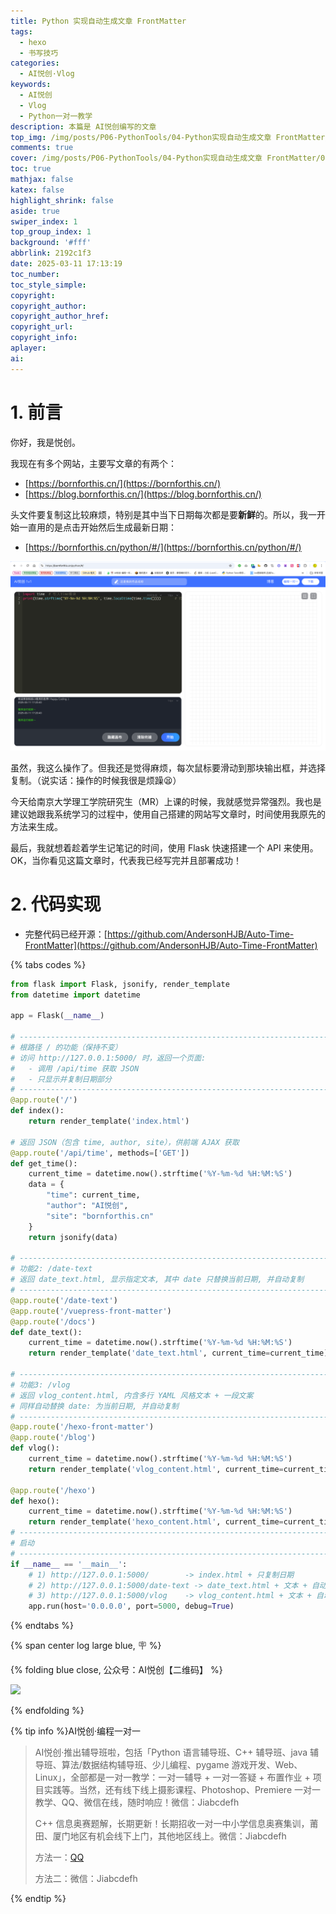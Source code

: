 ```yaml
---
title: Python 实现自动生成文章 FrontMatter
tags:
  - hexo
  - 书写技巧
categories:
  - AI悦创·Vlog
keywords:
  - AI悦创
  - Vlog
  - Python一对一教学
description: 本篇是 AI悦创编写的文章
top_img: /img/posts/P06-PythonTools/04-Python实现自动生成文章 FrontMatter/04-Python实现自动生成文章FrontMatter.png
comments: true
cover: /img/posts/P06-PythonTools/04-Python实现自动生成文章 FrontMatter/04-Python实现自动生成文章FrontMatter.webp
toc: true
mathjax: false
katex: false
highlight_shrink: false
aside: true
swiper_index: 1
top_group_index: 1
background: '#fff'
abbrlink: 2192c1f3
date: 2025-03-11 17:13:19
toc_number:
toc_style_simple:
copyright:
copyright_author:
copyright_author_href:
copyright_url:
copyright_info:
aplayer:
ai:
---
```

# 1. 前言

你好，我是悦创。

我现在有多个网站，主要写文章的有两个：

- [https://bornforthis.cn/](https://bornforthis.cn/)
- [https://blog.bornforthis.cn/](https://blog.bornforthis.cn/)

头文件要复制这比较麻烦，特别是其中当下日期每次都是要**新鲜**的。所以，我一开始一直用的是点击开始然后生成最新日期：

- [https://bornforthis.cn/python/#/](https://bornforthis.cn/python/#/)

![](<04-Python实现自动生成文章 FrontMatter/image.png>)

虽然，我这么操作了。但我还是觉得麻烦，每次鼠标要滑动到那块输出框，并选择复制。（说实话：操作的时候我很是烦躁😫）

今天给南京大学理工学院研究生（MR）上课的时候，我就感觉异常强烈。我也是建议她跟我系统学习的过程中，使用自己搭建的网站写文章时，时间使用我原先的方法来生成。

最后，我就想着趁着学生记笔记的时间，使用 Flask 快速搭建一个 API 来使用。OK，当你看见这篇文章时，代表我已经写完并且部署成功！

# 2. 代码实现

- 完整代码已经开源：[https://github.com/AndersonHJB/Auto-Time-FrontMatter](https://github.com/AndersonHJB/Auto-Time-FrontMatter)

{% tabs codes %}

<!-- tab app.py -->

```python
from flask import Flask, jsonify, render_template
from datetime import datetime

app = Flask(__name__)

# ----------------------------------------------------------------------------
# 根路径 / 的功能（保持不变）
# 访问 http://127.0.0.1:5000/ 时，返回一个页面:
#   - 调用 /api/time 获取 JSON
#   - 只显示并复制日期部分
# ----------------------------------------------------------------------------
@app.route('/')
def index():
    return render_template('index.html')

# 返回 JSON（包含 time, author, site），供前端 AJAX 获取
@app.route('/api/time', methods=['GET'])
def get_time():
    current_time = datetime.now().strftime('%Y-%m-%d %H:%M:%S')
    data = {
        "time": current_time,
        "author": "AI悦创",
        "site": "bornforthis.cn"
    }
    return jsonify(data)

# ----------------------------------------------------------------------------
# 功能2: /date-text
# 返回 date_text.html, 显示指定文本, 其中 date 只替换当前日期, 并自动复制
# ----------------------------------------------------------------------------
@app.route('/date-text')
@app.route('/vuepress-front-matter')
@app.route('/docs')
def date_text():
    current_time = datetime.now().strftime('%Y-%m-%d %H:%M:%S')
    return render_template('date_text.html', current_time=current_time)

# ----------------------------------------------------------------------------
# 功能3: /vlog
# 返回 vlog_content.html, 内含多行 YAML 风格文本 + 一段文案
# 同样自动替换 date: 为当前日期, 并自动复制
# ----------------------------------------------------------------------------
@app.route('/hexo-front-matter')
@app.route('/blog')
def vlog():
    current_time = datetime.now().strftime('%Y-%m-%d %H:%M:%S')
    return render_template('vlog_content.html', current_time=current_time)

@app.route('/hexo')
def hexo():
    current_time = datetime.now().strftime('%Y-%m-%d %H:%M:%S')
    return render_template('hexo_content.html', current_time=current_time)
# ----------------------------------------------------------------------------
# 启动
# ----------------------------------------------------------------------------
if __name__ == '__main__':
    # 1) http://127.0.0.1:5000/        -> index.html + 只复制日期
    # 2) http://127.0.0.1:5000/date-text -> date_text.html + 文本 + 自动复制
    # 3) http://127.0.0.1:5000/vlog    -> vlog_content.html + 文本 + 自动复制
    app.run(host='0.0.0.0', port=5000, debug=True)
```

<!-- endtab -->



{% endtabs %}


{% span center log large blue, 🪧 %}

{% folding blue close, 公众号：AI悦创【二维码】 %}

![](https://bornforthis.cn/gzh.jpg)

{% endfolding %}

{% tip info %}AI悦创·编程一对一

> AI悦创·推出辅导班啦，包括「Python 语言辅导班、C++ 辅导班、java 辅导班、算法/数据结构辅导班、少儿编程、pygame 游戏开发、Web、Linux」，全部都是一对一教学：一对一辅导 + 一对一答疑 + 布置作业 + 项目实践等。当然，还有线下线上摄影课程、Photoshop、Premiere 一对一教学、QQ、微信在线，随时响应！微信：Jiabcdefh
>
> C++ 信息奥赛题解，长期更新！长期招收一对一中小学信息奥赛集训，莆田、厦门地区有机会线下上门，其他地区线上。微信：Jiabcdefh
>
> 方法一：[QQ](http://wpa.qq.com/msgrd?v=3&uin=1432803776&site=qq&menu=yes)
>
> 方法二：微信：Jiabcdefh

{% endtip %}
